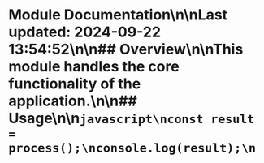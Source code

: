 # Module Documentation\n\nLast updated: 2024-09-22 13:54:52\n\n## Overview\n\nThis module handles the core functionality of the application.\n\n## Usage\n\n```javascript\nconst result = process();\nconsole.log(result);\n```
